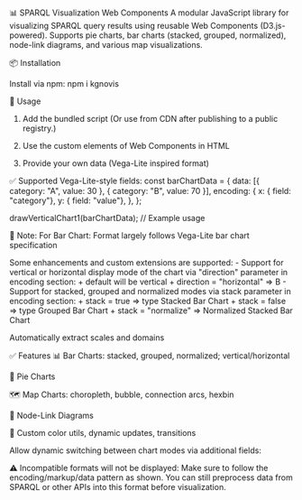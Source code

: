 📊 SPARQL Visualization Web Components
A modular JavaScript library for visualizing SPARQL query results using reusable Web Components (D3.js-powered). Supports pie charts, bar charts (stacked, grouped, normalized), node-link diagrams, and various map visualizations.

📦 Installation

Install via npm: npm i kgnovis

🚀 Usage

1. Add the bundled script (Or use from CDN after publishing to a public registry.)
<!-- Required bundled script -->
<script type="module" src="dist/kgnovis.bundle.js"></script>

2. Use the custom elements of Web Components in HTML
<bar-chart id="verticalChart"></bar-chart>
<bar-chart id="stackedBarChart"></bar-chart>
<pie-chart id="pieChart"></pie-chart>
<map-chart id="choroplethMap"></map-chart>
<nodelink-chart id="nodeLinkChart"></nodelink-chart>

3. Provide your own data (Vega-Lite inspired format)

<!-- Example for Bar Chart Component -->
✅ Supported Vega-Lite-style fields:
const barChartData = {
  data: [{ category: "A", value: 30 }, { category: "B", value: 70 }],
  encoding: {
    x: { field: "category"},
    y: { field: "value"},
  },
};

drawVerticalChart1(barChartData); // Example usage

📌 Note:
For Bar Chart:
  Format largely follows Vega-Lite bar chart specification

  Some enhancements and custom extensions are supported:
    - Support for vertical or horizontal display mode of the chart via "direction" parameter in encoding section:
      + default will be vertical
      + direction = "horizontal" => B
    - Support for stacked, grouped and normalized modes via stack parameter in encoding section:
      + stack = true => type Stacked Bar Chart
      + stack = false => type Grouped Bar Chart
      + stack = "normalize" => Normalized Stacked Bar Chart

Automatically extract scales and domains

✅ Features
📊 Bar Charts: stacked, grouped, normalized; vertical/horizontal

🥧 Pie Charts

🗺 Map Charts: choropleth, bubble, connection arcs, hexbin

🔗 Node-Link Diagrams

🎨 Custom color utils, dynamic updates, transitions

Allow dynamic switching between chart modes via additional fields:

⚠️ Incompatible formats will not be displayed:
Make sure to follow the encoding/markup/data pattern as shown. You can still preprocess data from SPARQL or other APIs into this format before visualization.
